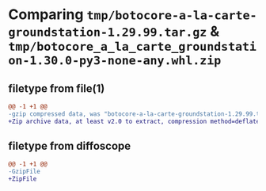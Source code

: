 # Comparing `tmp/botocore-a-la-carte-groundstation-1.29.99.tar.gz` & `tmp/botocore_a_la_carte_groundstation-1.30.0-py3-none-any.whl.zip`

## filetype from file(1)

```diff
@@ -1 +1 @@
-gzip compressed data, was "botocore-a-la-carte-groundstation-1.29.99.tar", last modified: Sat Mar 25 01:22:35 2023, max compression
+Zip archive data, at least v2.0 to extract, compression method=deflate
```

## filetype from diffoscope

```diff
@@ -1 +1 @@
-GzipFile
+ZipFile
```

